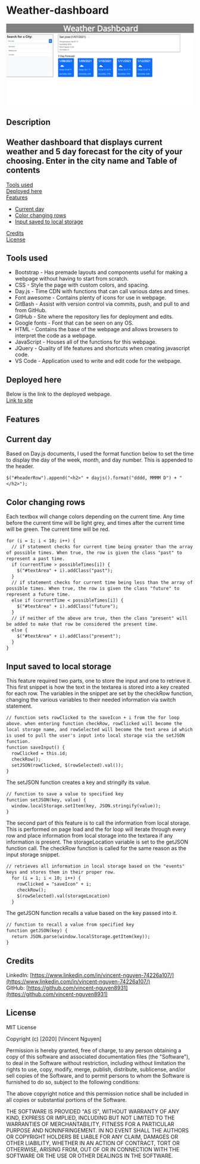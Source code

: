 # Weather-dashboard

![image](assets\Weather-dashboard-landing-page.png)

Description
------------

Weather dashboard that displays current weather and 5 day forecast for the city of your choosing. Enter in the city name and 
 Table of contents
---------------
[Tools used](#Tools-used)<br />
[Deployed here](#Deployed-here)<br />
[Features](#Features)
* [Current day](#Current-day)
* [Color changing rows](#Color-changing-rows)
* [Input saved to local storage](#Input-saved-to-local-storage)


[Credits](#Credits)<br />
[License](#License)

Tools used
-------------------

* Bootstrap - Has premade layouts and components useful for making a webpage without having to start from scratch. 
* CSS - Style the page with custom colors, and spacing.
* Day.js - Time CDN with functions that can call various dates and times.
* Font awesome - Contains plenty of icons for use in webpage.
* GitBash - Assist with version control via commits, push, and pull to and from GitHub.
* GitHub - Site where the repository lies for deployment and edits.
* Google fonts - Font that can be seen on any OS.
* HTML - Contains the base of the webpage and allows browsers to interpret the code as a webpage.
* JavaScript - Houses all of the functions for this webpage. 
* JQuery - Quality of life features and shortcuts when creating javascript code. 
* VS Code - Application used to write and edit code for the webpage.

Deployed here
-------------

Below is the link to the deployed webpage. <br />
[Link to site](https://vincent-nguyen8931.github.io/Day-planner/)


Features
------------------

Current day
-----------------------

Based on Day.js documents, I used the format function below to set the time to display the day of the week, month, and day number. This is appended to the header.
```
$("#headerRow").append("<h2>" + dayjs().format("dddd, MMMM D") + "</h2>");
```

Color changing rows
---------------
Each textbox will change colors depending on the current time. Any time before the current time will be light grey, and times after the current time will be green. The current time will be red.
```
for (i = 1; i < 10; i++) {
  // if statement checks for current time being greater than the array of possible times. When true, the row is given the class "past" to represent a past time.
  if (currentTime > possibleTimes[i]) {
    $("#textArea" + i).addClass("past");
  }
  // if statement checks for current time being less than the array of possible times. When true, the row is given the class "future" to represent a future time.
  else if (currentTime < possibleTimes[i]) {
    $("#textArea" + i).addClass("future");
  }
  // if neither of the above are true, then the class "present" will be added to make that row be considered the present time.
  else {
    $("#textArea" + i).addClass("present");
  }
}
```

Input saved to local storage
-----------
This feature required two parts, one to store the input and one to retrieve it. This first snippet is how the text in the textarea is stored into a key created for each row. The variables in the snippet are set by the checkRow function, changing the various variables to their needed information via switch statement.
```
// function sets rowClicked to the saveIcon + i from the for loop above. when entering function checkRow, rowClicked will become the local storage name, and rowSelected will become the text area id which is used to pull the user's input into local storage via the setJSON function.
function saveInput() {
  rowClicked = this.id;
  checkRow();
  setJSON(rowClicked, $(rowSelected).val());
}
```
The setJSON function creates a key and stringify its value.
```
// function to save a value to specified key
function setJSON(key, value) {
  window.localStorage.setItem(key, JSON.stringify(value));
}
```
The second part of this feature is to call the information from local storage. This is performed on page load and the for loop will iterate through every row and place information from local storage into the textarea if any information is present. The storageLocation variable is set to the getJSON function call. The checkRow function is called for the same reason as the input storage snippet.
```
// retrieves all information in local storage based on the "events" keys and stores them in their proper row.
  for (i = 1; i < 10; i++) {
    rowClicked = "saveIcon" + i;
    checkRow();
    $(rowSelected).val(storageLocation)
  }

```
The getJSON function recalls a value based on the key passed into it.
```
// function to recall a value from specified key
function getJSON(key) {
  return JSON.parse(window.localStorage.getItem(key));
}
```



Credits
---------------
LinkedIn: [https://www.linkedin.com/in/vincent-nguyen-74226a107/](https://www.linkedin.com/in/vincent-nguyen-74226a107/) <br />
GitHub: [https://github.com/vincent-nguyen8931](https://github.com/vincent-nguyen8931)


License
----------
MIT License

Copyright (c) [2020] [Vincent Nguyen]

Permission is hereby granted, free of charge, to any person obtaining a copy
of this software and associated documentation files (the "Software"), to deal
in the Software without restriction, including without limitation the rights
to use, copy, modify, merge, publish, distribute, sublicense, and/or sell
copies of the Software, and to permit persons to whom the Software is
furnished to do so, subject to the following conditions:

The above copyright notice and this permission notice shall be included in all
copies or substantial portions of the Software.

THE SOFTWARE IS PROVIDED "AS IS", WITHOUT WARRANTY OF ANY KIND, EXPRESS OR
IMPLIED, INCLUDING BUT NOT LIMITED TO THE WARRANTIES OF MERCHANTABILITY,
FITNESS FOR A PARTICULAR PURPOSE AND NONINFRINGEMENT. IN NO EVENT SHALL THE
AUTHORS OR COPYRIGHT HOLDERS BE LIABLE FOR ANY CLAIM, DAMAGES OR OTHER
LIABILITY, WHETHER IN AN ACTION OF CONTRACT, TORT OR OTHERWISE, ARISING FROM,
OUT OF OR IN CONNECTION WITH THE SOFTWARE OR THE USE OR OTHER DEALINGS IN THE
SOFTWARE.